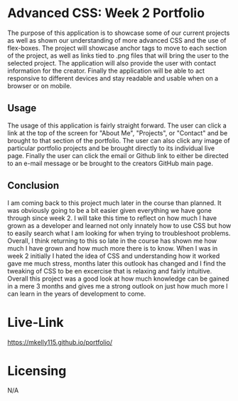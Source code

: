 
# Advanced CSS: Week 2 Portfolio 

The purpose of this application is to showcase some of our current projects as well as shown our understanding of more advanced CSS and the use of flex-boxes. The project will showcase anchor tags to move to each section of the project, as well as links tied to .png files that will bring the user to the selected project. The application will also provide the user with contact information for the creator. Finally the application will be able to act responsive to different devices and stay readable and usable when on a browser or on mobile.
## Usage

The usage of this application is fairly straight forward. The user can click a link at the top of the screen for "About Me", "Projects", or "Contact" and be brought to that section of the portfolio. The user can also click any image of particular portfolio projects and be brought directly to its individual live page. Finally the user can click the email or Github link to either be directed to an e-mail message or be brought to the creators GitHub main page.

## Conclusion

I am coming back to this project much later in the course than planned. It was obviously going to be a bit easier given everything we have gone through since week 2. I will take this time to reflect on how much I have grown as a developer and learned not only innately how to use CSS but how to easily search what I am looking for when trying to troubleshoot problems. Overall, I think returning to this so late in the course has shown me how much I have grown and how much more there is to know. When I was in week 2 initially I hated the idea of CSS and understanding how it worked gave me much stress, months later this outlook has changed and I find the tweaking of CSS to be en excercise that is relaxing and fairly intuitive. Overall this project was a good look at how much knowledge can be gained in a mere 3 months and gives me a strong outlook on just how much more I can learn in the years of development to come.

# Live-Link

https://mkelly115.github.io/portfolio/

# Licensing

N/A